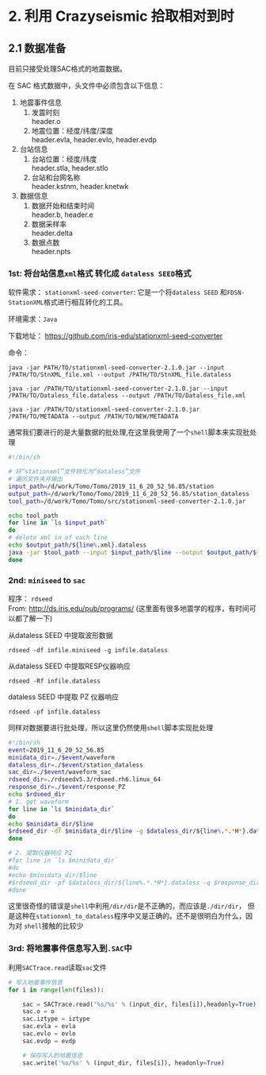 # 2. 利用 Crazyseismic 拾取相对到时

## 2.1 数据准备
 目前只接受处理SAC格式的地震数据。

 在 SAC 格式数据中，头文件中必须包含以下信息：
  1. 地震事件信息
     1. 发震时刻  
     header.o
     2. 地震位置：经度/纬度/深度  
     header.evla, header.evlo, header.evdp
  2. 台站信息
     1. 台站位置：经度/纬度  
      header.stla, header.stlo
     2. 台站和台网名称  
      header.kstnm, header.knetwk
  3. 数据信息
     1. 数据开始和结束时间  
      header.b, header.e
     2. 数据采样率  
     header.delta
     3. 数据点数   
     header.npts

### **1st: 将台站信息`xml`格式 转化成 `dataless SEED`格式**
软件需求： `stationxml-seed-converter`: 它是一个将`dataless SEED` 
和`FDSN-StationXML`格式进行相互转化的工具。 

环境需求：`Java`

下载地址： <https://github.com/iris-edu/stationxml-seed-converter>

命令：
```
java -jar PATH/TO/stationxml-seed-converter-2.1.0.jar --input /PATH/TO/StnXML_file.xml --output /PATH/TO/StnXML_file.dataless

java -jar /PATH/TO/stationxml-seed-converter-2.1.0.jar --input /PATH/TO/Dataless_file.dataless --output /PATH/TO/Dataless_file.xml

java -jar /PATH/TO/stationxml-seed-converter-2.1.0.jar /PATH/TO/METADATA --output /PATH/TO/NEW/METADATA
```

通常我们要进行的是大量数据的批处理,在这里我使用了一个`shell`脚本来实现批处理
```bash
#!/bin/sh

# 将“stationxml”文件转化为“dataless”文件
# 遍历文件夹并输出
input_path=/d/work/Tomo/Tomo/2019_11_6_20_52_56.85/station
output_path=/d/work/Tomo/Tomo/2019_11_6_20_52_56.85/station_dataless
tool_path=/d/work/Tomo/Tomo/src/stationxml-seed-converter-2.1.0.jar 

echo tool_path
for line in `ls $input_path`
do 
# delete xml in of each line
echo $output_path/${line%.xml}.dataless 
java -jar $tool_path --input $input_path/$line --output $output_path/${line%.xml}.dataless
done
```

### **2nd: `miniseed` to `sac`**
   程序： `rdseed`  
   From:  <http://ds.iris.edu/pub/programs/> (这里面有很多地震学的程序，有时间可以都了解一下)

   从dataless SEED 中提取波形数据
   ```
   rdseed -df infile.miniseed -g infile.dataless
   ```
   从dataless SEED 中提取RESP仪器响应
   ```  
   rdseed -Rf infile.dataless 
   ```
   dataless SEED 中提取 PZ 仪器响应 
   ``` 
   rdseed -pf infile.dataless
   ```

   同样对数据要进行批处理，所以这里仍然使用`shell`脚本实现批处理
   ```bash
   #!/bin/sh
   event=2019_11_6_20_52_56.85
   minidata_dir=./$event/waveform
   dataless_dir=./$event/station_dataless
   sac_dir=./$event/waveform_sac
   rdseed_dir=./rdseedv5.3/rdseed.rh6.linux_64
   response_dir=./$event/response_PZ
   echo $rdseed_dir
   # 1. get waveform
   for line in `ls $minidata_dir`
   do
   echo $minidata_dir/$line
   $rdseed_dir -df $minidata_dir/$line -g $dataless_dir/${line%.*.*H*}.dataless -q $sac_dir
   done

   # 2. 提取仪器响应 PZ
   #for line in `ls $minidata_dir`
   #do
   #echo $minidata_dir/$line
   #$rdseed_dir -pf $dataless_dir/${line%.*.*H*}.dataless -q $response_dir
   #done
   ```
这里很奇怪的错误是`shell`中利用`/dir/dir`是不正确的，而应该是`./dir/dir`，
但是这种在`stationxml_to_dataless`程序中又是正确的。还不是很明白为什么，因为对
`shell`接触的比较少

### **3rd: 将地震事件信息写入到`.SAC`中**
利用`SACTrace.read`读取`sac`文件
```python
# 写入地震事件信息
for i in range(len(files)):

    sac = SACTrace.read('%s/%s' % (input_dir, files[i]),headonly=True)
    sac.o = o
    sac.iztype = iztype
    sac.evla = evla
    sac.evlo = evlo
    sac.evdp = evdp

    # 保存写入的地震信息
    sac.write('%s/%s' % (input_dir, files[i]), headonly=True)
```
